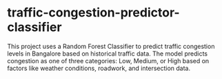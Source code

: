 # traffic-congestion-predictor-classifier
This project uses a Random Forest Classifier to predict traffic congestion levels in Bangalore based on historical traffic data. The model predicts congestion as one of three categories: Low, Medium, or High based on factors like weather conditions, roadwork, and intersection data.

